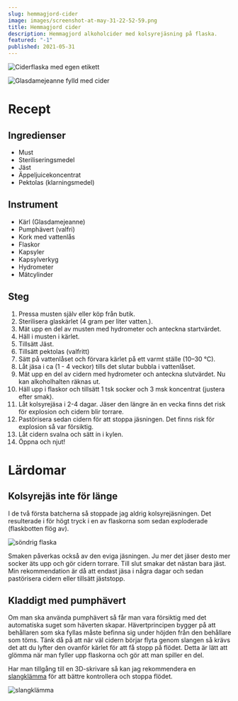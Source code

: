 ```yaml
---
slug: hemmagjord-cider
image: images/screenshot-at-may-31-22-52-59.png
title: Hemmagjord cider
description: Hemmagjord alkoholcider med kolsyrejäsning på flaska.
featured: "-1"
published: 2021-05-31
---
```

![Ciderflaska med egen etikett](./images/photo_2022-06-05_14-44-49-min.jpg)

![Glasdamejeanne fylld med cider](./images/2022-10-24-20.14.07.jpg)

# Recept

## Ingredienser

* Must
* Steriliseringsmedel
* Jäst
* Äppeljuicekoncentrat
* Pektolas (klarningsmedel)

## Instrument

* Kärl (Glasdamejeanne)
* Pumphävert (valfri)
* Kork med vattenlås
* Flaskor
* Kapsyler
* Kapsylverkyg
* Hydrometer
* Mätcylinder

## Steg

1. Pressa musten själv eller köp från butik.
2. Sterilisera glaskärlet (4 gram per liter vatten.).
3. Mät upp en del av musten med hydrometer och anteckna startvärdet.
4. Häll i musten i kärlet.
5. Tillsätt Jäst.
6. Tillsätt pektolas (valfritt)
7. Sätt på vattenlåset och förvara kärlet på ett varmt ställe (10–30 °C).
8. Låt jäsa i ca (1 - 4 veckor) tills det slutar bubbla i vattenlåset.
9. Mät upp en del av cidern med hydrometer och anteckna slutvärdet. Nu kan alkoholhalten räknas ut.
10. Häll upp i flaskor och tillsätt 1 tsk socker och 3 msk koncentrat (justera efter smak).
11. Låt kolsyrejäsa i 2-4 dagar. Jäser den längre än en vecka finns det risk för explosion och cidern blir torrare.
12. Pastörisera sedan cidern för att stoppa jäsningen. Det finns risk för explosion så var försiktig.
13. Låt cidern svalna och sätt in i kylen.
14. Öppna och njut!

# Lärdomar

## Kolsyrejäs inte för länge

I de två första batcherna så stoppade jag aldrig kolsyrejäsningen. Det resulterade i för högt tryck i en av flaskorna som sedan exploderade (flaskbotten flög av).

![söndrig flaska](./images/img_2693.jpg)

Smaken påverkas också av den eviga jäsningen. Ju mer det jäser desto mer socker äts upp och gör cidern torrare. Till slut smakar det nästan bara jäst. Min rekommendation är då att endast jäsa i några dagar och sedan pastörisera cidern eller tillsätt jäststopp.

## Kladdigt med pumphävert

Om man ska använda pumphävert så får man vara försiktig med det automatiska suget som häverten skapar. Hävertprincipen bygger på att behållaren som ska fyllas måste befinna sig under höjden från den behållare som töms. Tänk då på att när väl cidern börjar flyta genom slangen så krävs det att du lyfter den ovanför kärlet för att få stopp på flödet. Detta är lätt att glömma när man fyller upp flaskorna och gör att man spiller en del.

Har man tillgång till en 3D-skrivare så kan jag rekommendera en [slangklämma](https://www.thingiverse.com/thing:28447) för att bättre kontrollera och stoppa flödet.

![slangklämma](./images/screenshot-at-may-31-20-21-55.png "https://www.thingiverse.com/thing:28447")